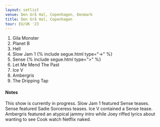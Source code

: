 ```yaml
---
layout: setlist
venue: Den Grå Hal, Copenhagen, Denmark
title: Den Grå Hal, Copenhagen
tour: EU/UK '23
---
```


1. Gila Monster
2. Planet B
3. Hell
4. Slow Jam 1 {% include segue.html type="->" %}
5. Sense {% include segue.html type=">" %}
6. Let Me Mend The Past
7. Ice V
8. Ambergris
9. The Dripping Tap

<!--snippet-->


#### Notes

This show is currently in progress. Slow Jam 1 featured Sense teases. Sense featured Sadie Sorceress teases. Ice V contained a Sense tease. Ambergris featured an atypical jammy intro while Joey riffed lyrics about wanting to see Cook watch Netflix naked.
